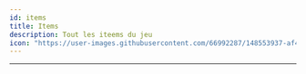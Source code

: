 ```yaml
---
id: items
title: Items
description: Tout les iteems du jeu
icon: "https://user-images.githubusercontent.com/66992287/148553937-af45caeb-82d7-4fd1-8108-f3e7ba8f3287.png"
---
```

___